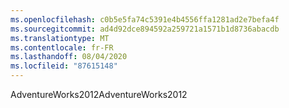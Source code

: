 ```yaml
---
ms.openlocfilehash: c0b5e5fa74c5391e4b4556ffa1281ad2e7befa4f
ms.sourcegitcommit: ad4d92dce894592a259721a1571b1d8736abacdb
ms.translationtype: MT
ms.contentlocale: fr-FR
ms.lasthandoff: 08/04/2020
ms.locfileid: "87615148"
---
```

 <span data-ttu-id="fdaec-101">AdventureWorks2012</span><span class="sxs-lookup"><span data-stu-id="fdaec-101">AdventureWorks2012</span></span> 